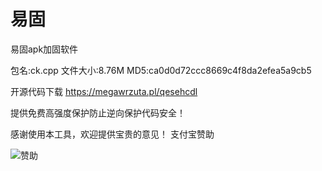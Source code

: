 # 易固
易固apk加固软件

包名:ck.cpp
文件大小:8.76M
MD5:ca0d0d72ccc8669c4f8da2efea5a9cb5

开源代码下载
https://megawrzuta.pl/qesehcdl


提供免费高强度保护防止逆向保护代码安全！




感谢使用本工具，欢迎提供宝贵的意见！
支付宝赞助



![赞助](https://github.com/user-attachments/assets/9b433938-0017-4c4b-8159-91b9697c05c9)


